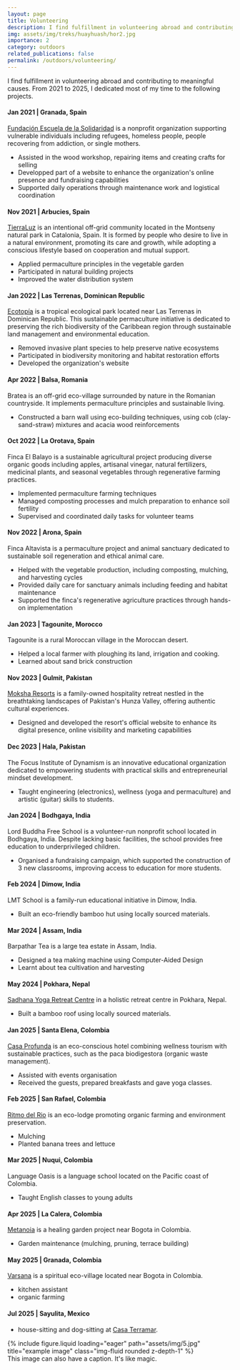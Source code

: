 ```yaml
---
layout: page
title: Volunteering
description: I find fulfillment in volunteering abroad and contributing to meaningful causes. From 2021 to 2025, I dedicated most of my time to the following projects.
img: assets/img/treks/huayhuash/hor2.jpg
importance: 2
category: outdoors
related_publications: false
permalink: /outdoors/volunteering/
---
```



I find fulfillment in volunteering abroad and contributing to meaningful causes. From 2021 to 2025, I dedicated most of my time to the following projects.


#### Jan 2021 | Granada, Spain

[Fundación Escuela de la Solidaridad](https://www.escuelasolidaridad.org/) is a nonprofit organization supporting vulnerable individuals including refugees, homeless people, people recovering from addiction, or single mothers.

- Assisted in the wood workshop, repairing items and creating crafts for selling
- Developped part of a website to enhance the organization's online presence and fundraising capabilities
- Supported daily operations through maintenance work and logistical coordination

#### Nov 2021 | Arbucies, Spain

[TierraLuz](https://www.tierraluz.es/) is an intentional off-grid community located in the Montseny natural park in Catalonia, Spain. It is formed by people who desire to live in a natural environment, promoting its care and growth, while adopting a conscious lifestyle based on cooperation and mutual support.

- Applied permaculture principles in the vegetable garden
- Participated in natural building projects
- Improved the water distribution system


#### Jan 2022 | Las Terrenas, Dominican Republic

[Ecotopía](http://www.ecotopia-dr.com/) is a tropical ecological park located near Las Terrenas in Dominican Republic. This sustainable permaculture initiative is dedicated to preserving the rich biodiversity of the Caribbean region through sustainable land management and environmental education.

- Removed invasive plant species to help preserve native ecosystems
- Participated in biodiversity monitoring and habitat restoration efforts
- Developed the organization's website

#### Apr 2022 | Balsa, Romania

Bratea is an off-grid eco-village surrounded by nature in the Romanian countryside. It implements permaculture principles and sustainable living.

- Constructed a barn wall using eco-building techniques, using cob (clay-sand-straw) mixtures and acacia wood reinforcements

#### Oct 2022 | La Orotava, Spain

Finca El Balayo is a sustainable agricultural project producing diverse organic goods including apples, artisanal vinegar, natural fertilizers, medicinal plants, and seasonal vegetables through regenerative farming practices.

- Implemented permaculture farming techniques
- Managed composting processes and mulch preparation to enhance soil fertility
- Supervised and coordinated daily tasks for volunteer teams


#### Nov 2022 | Arona, Spain

Finca Altavista is a permaculture project and animal sanctuary dedicated to sustainable soil regeneration and ethical animal care.

- Helped with the vegetable production, including composting, mulching, and harvesting cycles
- Provided daily care for sanctuary animals including feeding and habitat maintenance
- Supported the finca's regenerative agriculture practices through hands-on implementation


#### Jan 2023 | Tagounite, Morocco

Tagounite is a rural Moroccan village in the Moroccan desert.

- Helped a local farmer with ploughing its land, irrigation and cooking.
- Learned about sand brick construction

#### Nov 2023 | Gulmit, Pakistan

[Moksha Resorts](https://moksharesortshunza.com/) is a family-owned hospitality retreat nestled in the breathtaking landscapes of Pakistan's Hunza Valley, offering authentic cultural experiences.

- Designed and developed the resort's official website to enhance its digital presence, online visibility and marketing capabilities


#### Dec 2023 | Hala, Pakistan

The Focus Institute of Dynamism is an innovative educational organization dedicated to empowering students with practical skills and entrepreneurial mindset development.

- Taught engineering (electronics), wellness (yoga and permaculture) and artistic (guitar) skills to students.


#### Jan 2024 | Bodhgaya, India

Lord Buddha Free School is a volunteer-run nonprofit school located in Bodhgaya, India. Despite lacking basic facilities, the school provides free education to underprivileged children. 

- Organised a fundraising campaign, which supported the construction of 3 new classrooms, improving access to education for more students.


#### Feb 2024 | Dimow, India

LMT School is a family-run educational initiative in Dimow, India. 

- Built an eco-friendly bamboo hut using locally sourced materials.


#### Mar 2024 | Assam, India

Barpathar Tea is a large tea estate in Assam, India. 

- Designed a tea making machine using Computer-Aided Design
- Learnt about tea cultivation and harvesting


#### May 2024 | Pokhara, Nepal

[Sadhana Yoga Retreat Centre](https://www.sadhanayogaretreat.com/) in a holistic retreat centre in Pokhara, Nepal.

- Built a bamboo roof using locally sourced materials.


#### Jan 2025 | Santa Elena, Colombia

[Casa Profunda](https://www.casaprofunda.com/) is an eco-conscious hotel combining wellness tourism with sustainable practices, such as the paca biodigestora (organic waste management).

- Assisted with events organisation
- Received the guests, prepared breakfasts and gave yoga classes.


#### Feb 2025 | San Rafael, Colombia

[Ritmo del Rio](https://www.ritmodelrio.com/) is an eco-lodge promoting organic farming and environment preservation.

- Mulching
- Planted banana trees and lettuce



#### Mar 2025 | Nuqui, Colombia

Language Oasis is a language school located on the Pacific coast of Colombia.

- Taught English classes to young adults


#### Apr 2025 | La Calera, Colombia

[Metanoia](https://www.metanoiagardens.com/) is a healing garden project near Bogota in Colombia.

- Garden maintenance (mulching, pruning, terrace building)


#### May 2025 | Granada, Colombia

[Varsana](https://varsana.com/) is a spiritual eco-village located near Bogota in Colombia.

- kitchen assistant
- organic farming

#### Jul 2025 | Sayulita, Mexico

- house-sitting and dog-sitting at [Casa Terramar](https://casaterramarsayulita.com/).


<!-- 

#### Jul 2011 | London, UK

- shop assistant at [Sue Ryder Care](https://www.sueryder.org/) charity shop. 

-->



<div class="row">
    <div class="col-sm mt-3 mt-md-0">
        {% include figure.liquid loading="eager" path="assets/img/5.jpg" title="example image" class="img-fluid rounded z-depth-1" %}
    </div>
</div>
<div class="caption">
    This image can also have a caption. It's like magic.
</div>

